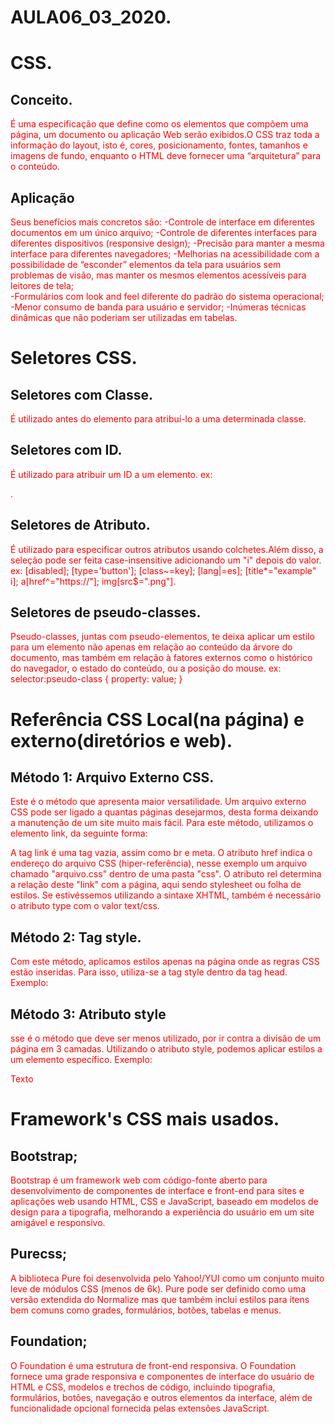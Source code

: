 # AULA06_03_2020.
# CSS.
## Conceito.
É uma especificação que define como os elementos que compõem uma página, um documento ou aplicação Web serão exibidos.O CSS traz toda a informação do layout, isto é, cores, posicionamento, fontes, tamanhos e imagens de fundo, enquanto o HTML deve fornecer uma “arquitetura” para o conteúdo. 
## Aplicação
Seus benefícios mais concretos são:
-Controle de interface em diferentes documentos em um único arquivo;
-Controle de diferentes interfaces para diferentes dispositivos (responsive design);
-Precisão para manter a mesma interface para diferentes navegadores;
-Melhorias na acessibilidade com a possibilidade de “esconder” elementos da tela para usuários sem problemas de visão, mas manter os mesmos elementos acessíveis para leitores de tela;  
-Formulários com look and feel diferente do padrão do sistema operacional;
-Menor consumo de banda para usuário e servidor;
-Inúmeras técnicas dinâmicas que não poderiam ser utilizadas em tabelas.

# Seletores CSS.
## Seletores com Classe.
É utilizado antes do elemento para atribuí-lo a uma determinada classe.

## Seletores com ID.
É utilizado para atribuir um ID a um elemento.
ex: <p class="chave" id="principal">.
  
## Seletores de Atributo.
É utilizado para especificar outros atributos usando colchetes.Além disso, a seleção pode ser feita case-insensitive adicionando um "i" depois do valor.
ex: [disabled]; [type='button']; [class~=key]; [lang|=es]; [title*="example" i]; a[href^="https://"]; img[src$=".png"].

## Seletores de pseudo-classes.
Pseudo-classes, juntas com pseudo-elementos, te deixa aplicar um estilo para um elemento não apenas em relação ao conteúdo da árvore do documento, mas também em relação à fatores externos como o histórico do navegador, o estado do conteúdo, ou a posição do mouse. 
ex: selector:pseudo-class {
  property: value;
  }
  
  # Referência CSS Local(na página) e externo(diretórios e web).
  ## Método 1: Arquivo Externo CSS.
Este é o método que apresenta maior versatilidade. Um arquivo externo CSS pode ser ligado a quantas páginas desejarmos, desta forma deixando a manutenção de um site muito mais fácil. Para este método, utilizamos o elemento link, da seguinte forma:

<link href="css/arquivo.css" rel="stylesheet">

A tag link é uma tag vazia, assim como br e meta. O atributo href indica o endereço do arquivo CSS (hiper-referência), nesse exemplo um arquivo chamado "arquivo.css" dentro de uma pasta "css". O atributo rel determina a relação deste "link" com a página, aqui sendo stylesheet ou folha de estilos. Se estivéssemos utilizando a sintaxe XHTML, também é necessário o atributo type com o valor text/css. 

## Método 2: Tag style.
 Com este método, aplicamos estilos apenas na página onde as regras CSS estão inseridas. Para isso, utiliza-se a tag style dentro da tag head. Exemplo:

<style>
    p {
        color: red;
    }
</style>

## Método 3: Atributo style
sse é o método que deve ser menos utilizado, por ir contra a divisão de um página em 3 camadas. Utilizando o atributo style, podemos aplicar estilos a um elemento específico. Exemplo:

<p style="color: red;">Texto</p>


# Framework's CSS mais usados.
## Bootstrap;
Bootstrap é um framework web com código-fonte aberto para desenvolvimento de componentes de interface e front-end para sites e aplicações web usando HTML, CSS e JavaScript, baseado em modelos de design para a tipografia, melhorando a experiência do usuário em um site amigável e responsivo.
## Purecss;
A biblioteca Pure foi desenvolvida pelo Yahoo!/YUI como um conjunto muito leve de módulos CSS (menos de 6k). Pure pode ser definido como uma versão extendida do Normalize mas que também inclui estilos para ítens bem comuns como grades, formulários, botões, tabelas e menus.
## Foundation;
O Foundation é uma estrutura de front-end responsiva. O Foundation fornece uma grade responsiva e componentes de interface do usuário de HTML e CSS, modelos e trechos de código, incluindo tipografia, formulários, botões, navegação e outros elementos da interface, além de funcionalidade opcional fornecida pelas extensões JavaScript.




  
  

